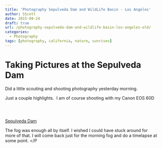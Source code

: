 ```yaml
---
title: 'Photography Sepulveda Dam and WildLife Basin - Los Angeles'
author: SScott
date: 2015-09-24
draft: true 
url: /photography-sepulveda-dam-and-wildlife-basin-los-angeles-old/
categories:
  - Photography
tags: [photography, california, nature, sunrises]
---
```

# Taking Pictures at the Sepulveda Dam

Did a little scouting and shooting photography yesterday morning.

Just a couple highlights.  I am of course shooting with my Canon EOS 60D

&nbsp;

<img class="ngg_displayed_gallery mceItem" src="http://scotttactical.com/nextgen-attach_to_post/preview/id--267" alt="" data-mce-placeholder="1" />

<a href="https://en.wikipedia.org/wiki/Sepulveda_Dam" target="_blank">Sepulveda Dam</a>

The fog was enough all by itself. I wished I could have stuck around for more of that. I will come back just for the morning fog and do a timelapse at some point. </P